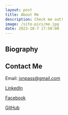 ```yaml
---
layout: post
title: About Me
description: Check me out!
image: /site-pics/me.jpg
date: 2023-10-7 17:50:00
---
```


## Biography

## Contact Me

Email: jxnpass@gmail.com 

[LinkedIn](https://www.linkedin.com/in/jackson-passey-4102ba251/) 

[Facebook](https://www.facebook.com/jackson.passey/)

[GitHub](https://github.com/jxnpass) 

